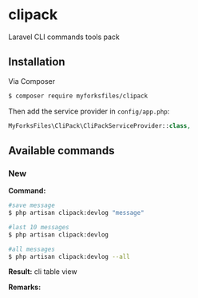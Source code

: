 # clipack
Laravel CLI commands tools pack

## Installation

Via Composer

```bash
$ composer require myforksfiles/clipack
```

Then add the service provider in `config/app.php`:

```php
MyForksFiles\CliPack\CliPackServiceProvider::class,
```

## Available commands

### New
**Command:**
```bash
#save message
$ php artisan clipack:devlog "message"

#last 10 messages
$ php artisan clipack:devlog

#all messages
$ php artisan clipack:devlog --all
```

**Result:**
cli table view


**Remarks:**

